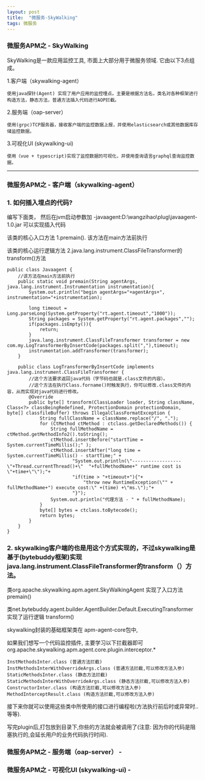 ```yaml
---
layout: post
title:  "微服务-SkyWalking"
tags: 微服务
---
```



### 微服务APM之 - SkyWalking
    
SkyWalking是一款应用监控工具, 市面上大部分用于微服务领域. 它由以下3点组成。

1.客户端（skywalking-agent）

    使用java探针(Agent) 实现了用户应用的监控埋点。主要是根据方法名，类名对各种框架进行构造方法，静态方法，普通方法插入代码进行AOP拦截。

2.服务端（oap-server）
    
    使用(grpc)TCP服务器，接收客户端的监控数据上报，并使用elasticsearch或其他数据库存储监控数据。

3.可视化UI (skywalking-ui)
    
    使用（vue + typescript)实现了监控数据的可视化，并使用查询语言graphql查询监控数据。


---

### 微服务APM之 - 客户端（skywalking-agent）

### 1. 如何插入埋点的代码? 

编写下面类， 然后在jvm启动参数加 -javaagent:D:\wangzihao\plug\javaagent-1.0.jar 可以实现插入代码
    
该类的核心入口方法     1.premain(). 该方法在main方法前执行

该类的核心运行逻辑方法  2.java.lang.instrument.ClassFileTransformer的transform()方法

    
    public class Javaagent {
        //该方法在main方法前执行
        public static void premain(String agentArgs, java.lang.instrument.Instrumentation instrumentation){
            System.out.println("begin agentArgs="+agentArgs+", instrumentation="+instrumentation);
    
            long timeout = Long.parseLong(System.getProperty("rt.agent.timeout","1000"));
            String packages = System.getProperty("rt.agent.packages","");
            if(packages.isEmpty()){
                return;
            }
            java.lang.instrument.ClassFileTransformer transformer = new com.my.LogTransformerByInsertCode(packages.split(","),timeout);
            instrumentation.addTransformer(transformer);
        }
        
        public class LogTransformerByInsertCode implements java.lang.instrument.ClassFileTransformer {
            //这个方法要求返回java代码（字节码也就是.class文件的内容）。 
            //这个方法在执行Class.forname()时触发执行，你可以修改.class文件的内容，从而实现对java代码进行修改。
            @Override
            public byte[] transform(ClassLoader loader, String className, Class<?> classBeingRedefined, ProtectionDomain protectionDomain, byte[] classfileBuffer) throws IllegalClassFormatException {
                String fullClassName = className.replace("/", ".");
                for (CtMethod ctMethod : ctclass.getDeclaredMethods()) {
                    String fullMethodName = ctMethod.getMethodInfo2().toString();
                    ctMethod.insertBefore("startTime = System.currentTimeMillis();" );
                    ctMethod.insertAfter("long time = System.currentTimeMillis() - startTime;" +
                            "System.out.println(\"------------------\"+Thread.currentThread()+\"  "+fullMethodName+" runtime cost is \"+time+\"\");"+
                            "if(time > "+timeout+"){"+
                                "throw new RuntimeException(\"" + fullMethodName+") execute cost:\" +(time) +\"ms.\");"+
                            "}");
                    System.out.println("代理方法 - " + fullMethodName);
                }
                byte[] bytes = ctclass.toBytecode();
                return bytes;
            }
        }
    }
    
    
### 2. skywalking客户端的也是用这个方式实现的，不过skywalking是基于(bytebuddy框架)实现java.lang.instrument.ClassFileTransformer的transform（）方法。

类org.apache.skywalking.apm.agent.SkyWalkingAgent 实现了入口方法premain()

类net.bytebuddy.agent.builder.AgentBuilder.Default.ExecutingTransformer 实现了运行逻辑 transform()

skywalking封装的基础框架类在 apm-agent-core包中, 

如果我们想写一个代码监控插件, 主要学习以下拦截器即可org.apache.skywalking.apm.agent.core.plugin.interceptor.*

    InstMethodsInter.class (普通方法拦截)
    InstMethodsInterWithOverrideArgs.class (普通方法拦截,可以修改方法入参)
    StaticMethodsInter.class (静态方法拦截)
    StaticMethodsInterWithOverrideArgs.class (静态方法拦截,可以修改方法入参)
    ConstructorInter.class (构造方法拦截,可以修改方法入参)
    MethodInterceptResult.class (构造方法拦截,可以修改方法入参)


接下来你就可以使用这些类中所使用的接口进行编程啦(方法执行前后时或异常时..等等).

写完plugin后,打包放到目录下,你些的方法就会被调用了(注意: 因为你的代码是阻塞执行的,会延长用户的业务代码执行时间). 


### 微服务APM之 - 服务端（oap-server） - 


### 微服务APM之 - 可视化UI (skywalking-ui) - 
